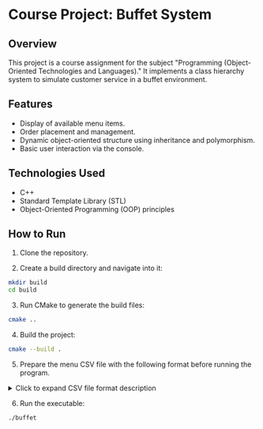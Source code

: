 # Course Project: Buffet System

## Overview

This project is a course assignment for the subject "Programming (Object-Oriented Technologies and Languages)." It implements a class hierarchy system to simulate customer service in a buffet environment.

## Features

- Display of available menu items.
- Order placement and management.
- Dynamic object-oriented structure using inheritance and polymorphism.
- Basic user interaction via the console.

## Technologies Used

- C++
- Standard Template Library (STL)
- Object-Oriented Programming (OOP) principles

## How to Run

1. Clone the repository.

2. Create a build directory and navigate into it:
```bash
mkdir build
cd build
```

3. Run CMake to generate the build files:
```bash
cmake ..
```

4. Build the project:
```bash
cmake --build .
```

5. Prepare the menu CSV file with the following format before running the program.

<details> <summary>Click to expand CSV file format description</summary>
Each line in the CSV file should have 5 comma-separated fields: DishType,Title,Price,Weight,AdditionalField
- DishType: one of Cake, Coffee, Cola, Pizza, Salad, Tea
- Title: the dish name (string)
- Price: price as a decimal number
- Weight: weight as a decimal number

AdditionalField:

For Cake and Tea: a descriptive string (e.g., flavor, type)

For Coffee, Cola, Pizza, Salad: a numeric value (e.g., caffeine amount, calories)

Example:

```mathematica
Cake,Chocolate Cake,4.5,150,Chocolate
Coffee,Espresso,2.0,50,80
Cola,Coca-Cola,1.5,330,120
Pizza,Margherita,7.0,300,250
Salad,Greek Salad,5.0,200,150
Tea,Green Tea,1.8,250,Jasmine
```
</details>

6. Run the executable:
```bash
./buffet
```
